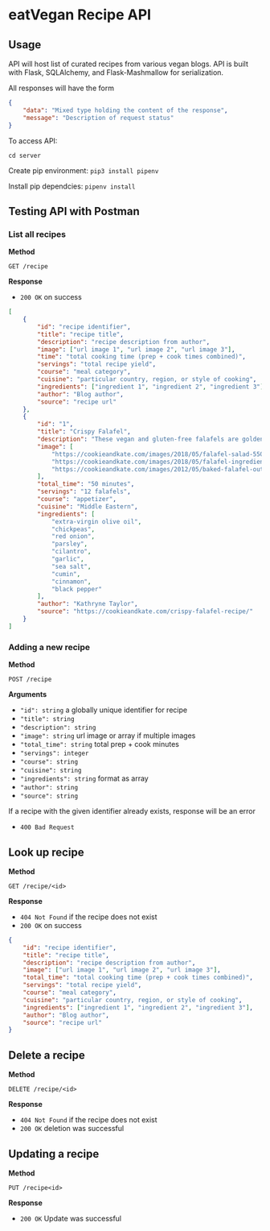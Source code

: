 # eatVegan Recipe API

## Usage

API will host list of curated recipes from various vegan blogs. API is built with Flask, SQLAlchemy, and Flask-Mashmallow for serialization.

All responses will have the form

```json
{
	"data": "Mixed type holding the content of the response",
	"message": "Description of request status"
}
```

To access API:

`cd server`

Create pip environment:
`pip3 install pipenv`

Install pip dependcies:
`pipenv install`

## Testing API with Postman

### List all recipes

**Method**

`GET /recipe`

**Response**

- `200 OK` on success

```json
[
	{
		"id": "recipe identifier",
		"title": "recipe title",
		"description": "recipe description from author",
		"image": ["url image 1", "url image 2", "url image 3"],
		"time": "total cooking time (prep + cook times combined)",
		"servings": "total recipe yield",
		"course": "meal category",
		"cuisine": "particular country, region, or style of cooking",
		"ingredients": ["ingredient 1", "ingredient 2", "ingredient 3"],
		"author": "Blog author",
		"source": "recipe url"
	},
	{
		"id": "1",
		"title": "Crispy Falafel",
		"description": "These vegan and gluten-free falafels are golden brown and crispy on the outside, while tender, delicious and full of fresh herbs on the inside! They are baked instead of fried and are a fantastic protein-rich option to keep on hand for future salads and pita sandwhiches!",
		"image": [
			"https://cookieandkate.com/images/2018/05/falafel-salad-550x822.jpg",
			"https://cookieandkate.com/images/2018/05/falafel-ingredients-550x378.jpg",
			"https://cookieandkate.com/images/2012/05/baked-falafel-out-of-oven-550x399.jpg"
		],
		"total_time": "50 minutes",
		"servings": "12 falafels",
		"course": "appetizer",
		"cuisine": "Middle Eastern",
		"ingredients": [
			"extra-virgin olive oil",
			"chickpeas",
			"red onion",
			"parsley",
			"cilantro",
			"garlic",
			"sea salt",
			"cumin",
			"cinnamon",
			"black pepper"
		],
		"author": "Kathryne Taylor",
		"source": "https://cookieandkate.com/crispy-falafel-recipe/"
	}
]
```

### Adding a new recipe

**Method**

`POST /recipe`

**Arguments**

- `"id": string` a globally unique identifier for recipe
- `"title": string`
- `"description": string`
- `"image": string` url image or array if multiple images
- `"total_time": string` total prep + cook minutes
- `"servings": integer`
- `"course": string`
- `"cuisine": string`
- `"ingredients": string` format as array
- `"author": string`
- `"source": string`

If a recipe with the given identifier already exists, response will be an error

- `400 Bad Request`

## Look up recipe

**Method**

`GET /recipe/<id>`

**Response**

- `404 Not Found` if the recipe does not exist
- `200 OK` on success

```json
{
	"id": "recipe identifier",
	"title": "recipe title",
	"description": "recipe description from author",
	"image": ["url image 1", "url image 2", "url image 3"],
	"total_time": "total cooking time (prep + cook times combined)",
	"servings": "total recipe yield",
	"course": "meal category",
	"cuisine": "particular country, region, or style of cooking",
	"ingredients": ["ingredient 1", "ingredient 2", "ingredient 3"],
	"author": "Blog author",
	"source": "recipe url"
}
```

## Delete a recipe

**Method**

`DELETE /recipe/<id>`

**Response**

- `404 Not Found` if the recipe does not exist
- `200 OK` deletion was successful

## Updating a recipe

**Method**

`PUT /recipe<id>`

**Response**

- `200 OK` Update was successful
